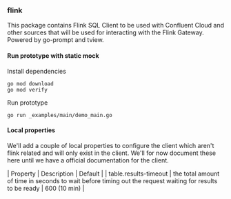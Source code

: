 ### flink

This package contains Flink SQL Client to be used with Confluent Cloud and other sources that will be used for interacting with the Flink Gateway. Powered by go-prompt and tview.

#### Run prototype with static mock

Install dependencies

```
go mod download
go mod verify
```

Run prototype

```
go run _examples/main/demo_main.go
```

#### Local properties

We'll add a couple of local properties to configure the client which aren't flink related and will only exist in the client. We'll for now document these here until we have a official documentation for the client.

| Property | Description | Default |
| table.results-timeout | the total amount of time in seconds to wait before timing out the request waiting for results to be ready | 600 (10 min) |


